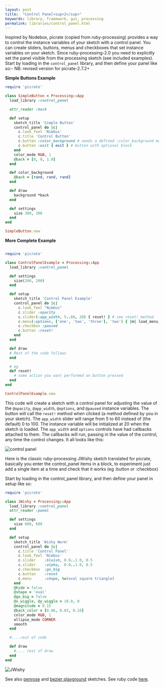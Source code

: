 ```yaml
---
layout: post
title:  "Control Panel<sup>2</sup>"
keywords: library, framework, gui, processing
permalink: libraries/control_panel.html
---
```

Inspired by Nodebox, picrate (copied from ruby-processing) provides a way to control the instance variables of your sketch with a control panel. You can create sliders, buttons, menus and checkboxes that set instance variables on your sketch. Since ruby-processing-2.0 you need to explicitly set the panel visible from the processing sketch (see included examples). Start by loading in the `control_panel` library, and then define your panel like so:-
NB: revised version for picrate-2.7.2+

__Simple Buttons Example__

```ruby
require 'picrate'

class SimpleButton < Processing::App
  load_library :control_panel

  attr_reader :back

  def setup
    sketch_title 'Simple Button'
    control_panel do |c|
      c.look_feel 'Nimbus'
      c.title 'Control Button'
      c.button :color_background # needs a defined :color_background method
      c.button :exit { exit } # button with optional block
    end
    color_mode RGB, 1
    @back = [0, 0, 1.0]
  end

  def color_background
    @back = [rand, rand, rand]
  end

  def draw
    background *back
  end

  def settings
    size 300, 300
  end
end

SimpleButton.new

```
__More Complete Example__

```ruby

require 'picrate'

class ControlPanelExample < Processing::App
  load_library :control_panel

  def settings
    size(200, 200)
  end

  def setup
    sketch_title 'Control Panel Example'
    control_panel do |c|
      c.look_feel "Nimbus"
      c.slider :opacity
      c.slider(:app_width, 5..60, 20) { reset! } # see reset! method
      c.menu(:options, ['one', 'two', 'three'], 'two') { |m| load_menu_item(m) }
      c.checkbox :paused
      c.button :reset!
    end
  end

  def draw
  # Rest of the code follows
  end

  # eg
  def reset!
    # some action you want performed on button pressed
  end
end

ControlPanelExample.new

```

This code will create a sketch with a control panel for adjusting the value of the `@opacity`, `@app_width`, `@options`, and `@paused` instance variables. The button will call the `reset!` method when clicked (a method defined by you in your sketch). The `app_width` slider will range from 5 to 60 instead of (the default) 0 to 100. The instance variable will be initialized at 20 when the sketch is loaded. The `app_width` and `options` controls have had callbacks attached to them. The callbacks will run, passing in the value of the control, any time the control changes. It all looks like this:

![control panel](http://s3.amazonaws.com/jashkenas/images/control_panel.png)

Here is the classic ruby-processing JWishy sketch translated for picrate, basically you enter the control_panel items in a block, to experiment just add a single item at a time and check that it works (eg :button or :checkbox)

Start by loading in the control_panel library, and then define your panel in setup like so:

```ruby
require 'picrate'

class JWishy < Processing::App
  load_library :control_panel
  attr_reader :panel

  def settings
    size 600, 600
  end

  def setup
    sketch_title 'Wishy Worm'
    control_panel do |c|
      c.title 'Control Panel'
      c.look_feel 'Nimbus'
      c.slider    :bluish, 0.0..1.0, 0.5
      c.slider    :alpha,  0.0..1.0, 0.5
      c.checkbox  :go_big
      c.button    :reset
      c.menu      :shape, %w(oval square triangle)
    end
    @hide = false
    @shape = 'oval'
    @go_big = false
    @x_wiggle, @y_wiggle = 10.0, 0
    @magnitude = 8.15
    @back_color = [0.06, 0.03, 0.18]
    color_mode RGB, 1
    ellipse_mode CORNER
    smooth
  end

  #....rest of code

  def draw
    #.... rest of draw
  end
end
```
![JWishy]({{site.github.url}}/assets/jwishy.png)

See also [penrose](https://github.com/ruby-processing/picrate-examples/blob/master/library/vecmath/vec2d/penrose.rb) and [bezier playground](https://github.com/ruby-processing/picrate-examples/blob/master/contributed/bezier_playground.rb) sketches. See ruby code [here](https://github.com/ruby-processing/picrate/blob/master/library/control_panel/control_panel.rb).
